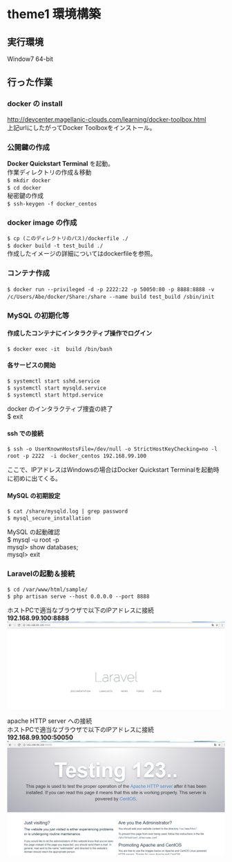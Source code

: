 # theme1 環境構築  

## 実行環境  
Window7 64-bit  

## 行った作業  

### docker の install  
<http://devcenter.magellanic-clouds.com/learning/docker-toolbox.html>  
上記urlにしたがってDocker Toolboxをインストール。

### 公開鍵の作成  
**Docker Quickstart Terminal** を起動。  
作業ディレクトリの作成＆移動  
`$ mkdir docker`  
`$ cd docker`  
秘密鍵の作成  
`$ ssh-keygen -f docker_centos`  

### docker image の作成  
`$ cp (このディレクトリのパス)/dockerfile ./`  
`$ docker build -t test_build ./`  
作成したイメージの詳細についてはdockerfileを参照。  

### コンテナ作成  
`$ docker run --privileged -d -p 2222:22 -p 50050:80 -p 8888:8888 -v /c/Users/Abe/docker/Share:/share --name build test_build /sbin/init`  

### MySQL の初期化等
#### 作成したコンテナにインタラクティブ操作でログイン  
    $ docker exec -it  build /bin/bash  

#### 各サービスの開始  
    $ systemctl start sshd.service  
    $ systemctl start mysqld.service  
    $ systemctl start httpd.service  

docker のインタラクティブ捜査の終了  
    $ exit  

#### ssh での接続  
    $ ssh -o UserKnownHostsFile=/dev/null -o StrictHostKeyChecking=no -l root -p 2222  -i docker_centos 192.168.99.100  
ここで、IPアドレスはWindowsの場合はDocker Quickstart Terminalを起動時に初めに出てくる。  

#### MySQL の初期設定  
    $ cat /share/mysqld.log | grep password  
    $ mysql_secure_installation  

MySQL の起動確認  
    $ mysql -u root -p  
    mysql> show databases;  
    mysql> exit  

### Laravelの起動＆接続  
    $ cd /var/www/html/sample/  
    $ php artisan serve --host 0.0.0.0 --port 8888  
ホストPCで適当なブラウザで以下のIPアドレスに接続  
**192.168.99.100:8888**  
![laravel](png/laravel_homepage.PNG)  

apache HTTP server への接続  
ホストPCで適当なブラウザで以下のIPアドレスに接続  
**192.168.99.100:50050**  
![apache](png/apache_homepage.PNG)  



